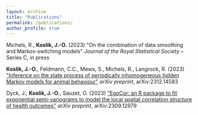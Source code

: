 ```yaml
---
layout: archive
title: "Publications"
permalink: /publications/
author_profile: true
---
```


Michels, R., **Koslik, J.-O.** (2023)
"On the combination of data smoothing and Markov-switching models"
*Journal of the Royal Statistical Society* – Series C, in press

**Koslik, J.-O.**, Feldmann, C.C., Mews, S., Michels, R., Langrock, R. (2023)
["Inference on the state process of periodically inhomogeneous hidden Markov models for animal behaviour"](https://arxiv.org/abs/2312.14583)
*arXiv preprint*, arXiv:2312.14583

Dyck, J., **Koslik, J.-O.**, Sauzet, O. (2023)
["EgoCor: an R package to fit exponential semi-variograms to model the local spatial correlation structure of health outcomes"](https://arxiv.org/abs/2309.12979)
*arXiv preprint*, arXiv:2309.12979

